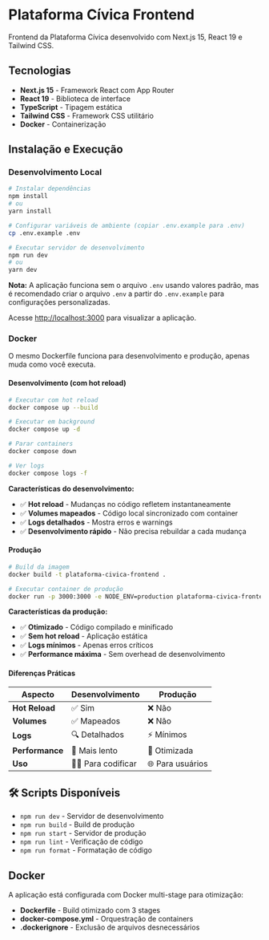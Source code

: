 # Plataforma Cívica Frontend

Frontend da Plataforma Cívica desenvolvido com Next.js 15, React 19 e Tailwind CSS.

## Tecnologias

- **Next.js 15** - Framework React com App Router
- **React 19** - Biblioteca de interface
- **TypeScript** - Tipagem estática
- **Tailwind CSS** - Framework CSS utilitário
- **Docker** - Containerização

## Instalação e Execução

### Desenvolvimento Local

```bash
# Instalar dependências
npm install
# ou
yarn install

# Configurar variáveis de ambiente (copiar .env.example para .env)
cp .env.example .env

# Executar servidor de desenvolvimento
npm run dev
# ou
yarn dev
```

**Nota:** A aplicação funciona sem o arquivo `.env` usando valores padrão, mas é recomendado criar o arquivo `.env` a partir do `.env.example` para configurações personalizadas.

Acesse [http://localhost:3000](http://localhost:3000) para visualizar a aplicação.

### Docker

O mesmo Dockerfile funciona para desenvolvimento e produção, apenas muda como você executa.

#### Desenvolvimento (com hot reload)
```bash
# Executar com hot reload
docker compose up --build

# Executar em background
docker compose up -d

# Parar containers
docker compose down

# Ver logs
docker compose logs -f
```

**Características do desenvolvimento:**
- ✅ **Hot reload** - Mudanças no código refletem instantaneamente
- ✅ **Volumes mapeados** - Código local sincronizado com container
- ✅ **Logs detalhados** - Mostra erros e warnings
- ✅ **Desenvolvimento rápido** - Não precisa rebuildar a cada mudança

#### Produção
```bash
# Build da imagem
docker build -t plataforma-civica-frontend .

# Executar container de produção
docker run -p 3000:3000 -e NODE_ENV=production plataforma-civica-frontend
```

**Características da produção:**
- ✅ **Otimizado** - Código compilado e minificado
- ✅ **Sem hot reload** - Aplicação estática
- ✅ **Logs mínimos** - Apenas erros críticos
- ✅ **Performance máxima** - Sem overhead de desenvolvimento

#### Diferenças Práticas

| Aspecto | Desenvolvimento | Produção |
|---------|----------------|----------|
| **Hot Reload** | ✅ Sim | ❌ Não |
| **Volumes** | ✅ Mapeados | ❌ Não |
| **Logs** | 🔍 Detalhados | ⚡ Mínimos |
| **Performance** | 🐌 Mais lento | 🚀 Otimizada |
| **Uso** | 👨‍💻 Para codificar | 🌐 Para usuários |

## 🛠️ Scripts Disponíveis

- `npm run dev` - Servidor de desenvolvimento
- `npm run build` - Build de produção
- `npm run start` - Servidor de produção
- `npm run lint` - Verificação de código
- `npm run format` - Formatação de código

## Docker

A aplicação está configurada com Docker multi-stage para otimização:

- **Dockerfile** - Build otimizado com 3 stages
- **docker-compose.yml** - Orquestração de containers
- **.dockerignore** - Exclusão de arquivos desnecessários